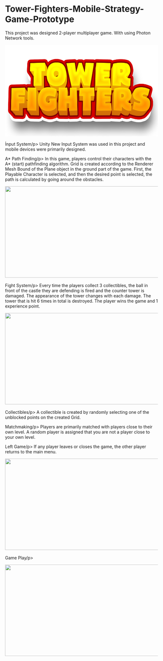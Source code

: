 # Tower-Fighters-Mobile-Strategy-Game-Prototype

This project was designed 2-player multiplayer game. With using Photon Network tools.

<p align="center">
  <img src="https://github.com/brkhatay/Tower-Fighters-Mobile-Strategy-Game-Prototype/blob/ReadSourse/LOGO.png" alt="" width="600" height="300">
</p>

<p style="font-size: 18;">İnput System/p>
Unity New Input System was used in this project and mobile devices were primarily designed.
  
<p style="font-size: 18;">A* Path Finding/p>
In this game, players control their characters with the A* (start) pathfinding algorithm. Grid is created according to the Renderer Mesh Bound of the Plane object in the ground part of the game. First, the Playable Character is selected, and then the desired point is selected, the path is calculated by going around the obstacles.

<p align="center">
  <img src="https://github.com/brkhatay/Tower-Fighters-Mobile-Strategy-Game-Prototype/blob/ReadSourse/A_Star.gif" alt="" width="600" height="300">
</p>

<p style="font-size: 18;">Fight System/p>
Every time the players collect 3 collectibles, the ball in front of the castle they are defending is fired and the counter tower is damaged. The appearance of the tower changes with each damage. The tower that is hit 6 times in total is destroyed. The player wins the game and 1 experience point.

<p align="center">
  <img src="https://github.com/brkhatay/Tower-Fighters-Mobile-Strategy-Game-Prototype/blob/ReadSourse/Fight.gif" alt="" width="600" height="300">
</p>

<p style="font-size: 18;">Collectibles/p>
A collectible is created by randomly selecting one of the unblocked points on the created Grid.
  
<p style="font-size: 18;">Matchmaking/p>
Players are primarily matched with players close to their own level. A random player is assigned that you are not a player close to your own level.

<p style="font-size: 18;">Left Game/p>
If any player leaves or closes the game, the other player returns to the main menu.

<p align="center">
  <img src="https://github.com/brkhatay/Tower-Fighters-Mobile-Strategy-Game-Prototype/blob/ReadSourse/LeftGame.gif" alt="" width="600" height="300">
</p>

<p style="font-size: 18;">Game Play/p>

<p align="center">
  <img src="https://github.com/brkhatay/Tower-Fighters-Mobile-Strategy-Game-Prototype/blob/ReadSourse/GamePlay.gif
" alt="" width="600" height="300">
</p>

# 

